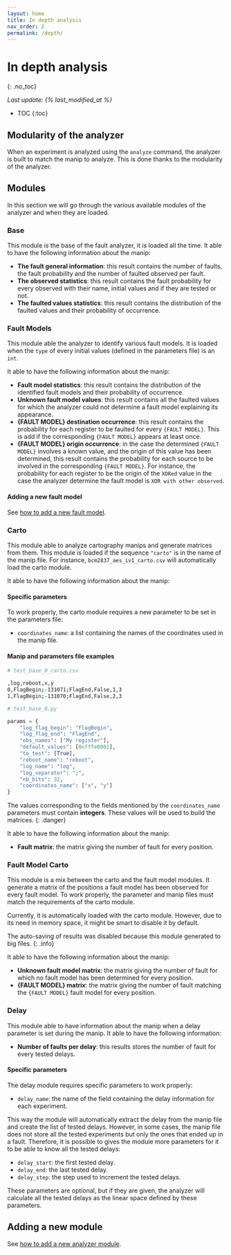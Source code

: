 ```yaml
---
layout: home
title: In depth analysis
nav_order: 2
permalink: /depth/
---
```


# In depth analysis
{: .no_toc}

*Last update: {% last_modified_at %}*

- TOC
{:toc}

## Modularity of the analyzer
When an experiment is analyzed using the `analyze` command, the analyzer is
built to match the manip to analyze. This is done thanks to the modularity of
the analyzer. 

## Modules
In this section we will go through the various available modules of the analyzer
and when they are loaded.

### Base
This module is the base of the fault analyzer, it is loaded all the time. It
able to have the following information about the manip:
- **The fault general information**: this result contains the number of faults, the
  fault probability and the number of faulted observed per fault.
- **The observed statistics**: this result contains the fault probability for every
  observed with their name, initial values and if they are tested or not.
- **The faulted values statistics**: this result contains the distribution of the
  faulted values and their probability of occurrence.
  
### Fault Models
This module able the analyzer to identify various fault models. It is loaded
when the `type` of every initial values (defined in the parameters file) is an
`int`.

It able to have the following information about the manip:
- **Fault model statistics**: this result contains the distribution of the
  identified fault models and their probability of occurrence.
- **Unknown fault model values**: this result contains all the faulted values
  for which the analyzer could not determine a fault model explaining its
  appearance.
- **{FAULT MODEL} destination occurrence**: this result contains the probability
  for each register to be faulted for every `{FAULT MODEL}`. This is add if the
  corresponding `{FAULT MODEL}` appears at least once.
- **{FAULT MODEL} origin occurrence**: in the case the determined `{FAULT
  MODEL}` involves a known value, and the origin of this value has been
  determined, this result contains the probability for each source to be
  involved in the corresponding `{FAULT MODEL}`. For instance, the probability
  for each register to be the origin of the `XORed` value in the case the
  analyzer determine the fault model is `XOR with other observed`.

#### Adding a new fault model

See [how to add a new fault model]({{site.baseurl}}/dev/fault_models/).

### Carto
This module able to analyze cartography manips and generate matrices from them.
This module is loaded if the sequence `"carto"` is in the name of the manip
file. For instance, `bcm2837_aes_iv1_carto.csv` will automatically load the
carto module.

It able to have the following information about the manip:

#### Specific parameters
To work properly, the carto module requires a new parameter to be set in the
parameters file:
- `coordinates_name`: a list containing the names of the coordinates used in the
  manip file.
  
#### Manip and parameters file examples
```sh
# test_base_0_carto.csv

,log,reboot,x,y
0,FlagBegin;-131071;FlagEnd,False,1,3
1,FlagBegin;-131070;FlagEnd,False,2,3
```

```python
# test_base_0.py

params = {
    "log_flag_begin": "FlagBegin",
    "log_flag_end": "FlagEnd",
    "obs_names": ["My register"],
    "default_values": [0xfffe0001],
    "to_test": [True],
    "reboot_name": "reboot",
    "log_name": "log",
    "log_separator": ";",
    "nb_bits": 32,
    "coordinates_name": ["x", "y"]
}
```

The values corresponding to the fields mentioned by the `coordinates_name`
parameters must contain **integers**. These values will be used to build the
matrices.
{: .danger}

It able to have the following information about the manip:
- **Fault matrix**: the matrix giving the number of fault for every position.

### Fault Model Carto
This module is a mix between the carto and the fault model modules. It generate
a matrix of the positions a fault model has been observed for every fault model.
To work properly, the parameter and manip files must match the requirements of
the carto module.

Currently, it is automatically loaded with the carto module. However, due to its
need in memory space, it might be smart to disable it by default.

The auto-saving of results was disabled because this module generated to big
files. 
{: .info}

It able to have the following information about the manip:
- **Unknown fault model matrix**: the matrix giving the number of fault for
  which no fault model has been determined for every position.
- **{FAULT MODEL} matrix**: the matrix giving the number of fault matching the
  `{FAULT MODEL}` fault model for every position.

### Delay
This module able to have information about the manip when a delay parameter is
set during the manip. It able to have the following information:
- **Number of faults per delay**: this results stores the number of fault for
  every tested delays.

#### Specific parameters
The delay module requires specific parameters to work properly:
- `delay_name`: the name of the field containing the delay information for each
  experiment.
  
This way the module will automatically extract the delay from the manip file and
create the list of tested delays. However, in some cases, the manip file does
not store all the tested experiments but only the ones that ended up in a fault.
Therefore, it is possible to gives the module more parameters for it to be able
to know all the tested delays:

- `delay_start`: the first tested delay.
- `delay_end`: the last tested delay.
- `delay_step`: the step used to increment the tested delays.

These parameters are optional, but if they are given, the analyzer will
calculate all the tested delays as the linear space defined by these parameters.

## Adding a new module
See [how to add a new analyzer module]({{site.baseurl}}/dev/analyzer_modules/).
